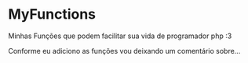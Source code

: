 # MyFunctions
Minhas Funções que podem facilitar sua vida de programador php :3

Conforme eu adiciono as funções vou deixando um comentário sobre...
